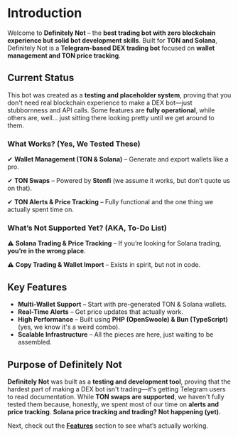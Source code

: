 # Introduction

Welcome to **Definitely Not** – the **best trading bot with zero blockchain experience but solid bot development skills**.
Built for **TON and Solana**, Definitely Not is a **Telegram-based DEX trading bot** focused on **wallet management and TON price tracking**.

## Current Status  
This bot was created as a **testing and placeholder system**, proving that you don't need real blockchain experience to make a DEX bot—just stubbornness and API calls. Some features are **fully operational**, while others are, well... just sitting there looking pretty until we get around to them.

### **What Works? (Yes, We Tested These)**
✔ **Wallet Management (TON & Solana)** – Generate and export wallets like a pro.

✔ **TON Swaps** – Powered by **Stonfi** (we assume it works, but don’t quote us on that).

✔ **TON Alerts & Price Tracking** – Fully functional and the one thing we actually spent time on.

### **What’s Not Supported Yet? (AKA, To-Do List)**
⚠ **Solana Trading & Price Tracking** – If you’re looking for Solana trading, **you’re in the wrong place**.

⚠ **Copy Trading & Wallet Import** – Exists in spirit, but not in code.

## Key Features  
- **Multi-Wallet Support** – Start with pre-generated TON & Solana wallets.
- **Real-Time Alerts** – Get price updates that actually work.
- **High Performance** – Built using **PHP (OpenSwoole) & Bun (TypeScript)** (yes, we know it's a weird combo).
- **Scalable Infrastructure** – All the pieces are here, just waiting to be assembled.

## Purpose of Definitely Not
**Definitely Not** was built as a **testing and development tool**, proving that the hardest part of making a DEX bot isn't trading—it's getting Telegram users to read documentation. While **TON swaps are supported**, we haven't fully tested them because, honestly, we spent most of our time on **alerts and price tracking**. **Solana price tracking and trading? Not happening (yet).**

Next, check out the **[Features](./features.md)** section to see what’s actually working.
